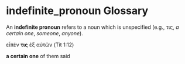 # indefinite_pronoun Glossary

An **indefinite pronoun** refers to a noun which is unspecified (e.g., τις, *a certain one*, *someone*, *anyone*).

εἶπέν **τις** ἐξ αὐτῶν (Tit 1:12)

**a certain one** of them said

